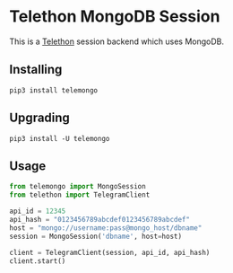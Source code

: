 # Telethon MongoDB Session

This is a [Telethon](https://telethon.dev) session backend which uses MongoDB.

## Installing

```
pip3 install telemongo
```

## Upgrading

```
pip3 install -U telemongo
```

## Usage

```python
from telemongo import MongoSession
from telethon import TelegramClient

api_id = 12345
api_hash = "0123456789abcdef0123456789abcdef"
host = "mongo://username:pass@mongo_host/dbname"
session = MongoSession('dbname', host=host)

client = TelegramClient(session, api_id, api_hash)
client.start()
```
